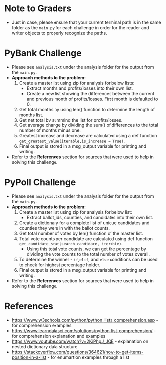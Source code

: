 # Note to Graders
- Just in case, please ensure that your current terminal path is in the same folder as the <code>main.py</code> for each challenge in order for the reader and writer objects to properly recognize the paths.
# PyBank Challenge
- Please see <code>analysis.txt</code> under the analysis folder for the output from the <code>main.py</code>.
- <b>Approach methods to the problem:</b>
    1) Create a master list using zip for analysis for below lists:
        - Extract months and profits/losses into their own list.
        - Create a new list showing the differences between the current and previous month of profits/losses. First month is defaulted to 0.
    2) Get total months by using len() function to determine the length of months list.
    3) Get net total by summing the list for profits/losses.
    4) Get average change by dividing the sum() of differences to the total number of months minus one.
    5) Greatest increase and decrease are calculated using a def function <code>get_greatest_value(iterable,is_increase = True)</code>.
    6) Final output is stored in a msg_output variable for printing and writing.
- Refer to the <b>References</b> section for sources that were used to help in solving this challenge.

# PyPoll Challenge
- Please see <code>analysis.txt</code> under the analysis folder for the output from the <code>main.py</code>.
- <b>Approach methods to the problem:</b>
    1) Create a master list using zip for analysis for below list:
        - Extract ballot_ids, counties, and candidates into their own list.
    2) Create a dictionary for a complete list of unique candidates and counties they were in with the ballot counts.
    3) Get total number of votes by len() function of the master list.
    4) Total vote counts per candidate are calculated using def function <code>get_candidate_stat(search_candidate, iterable)</code>.
        - Using this total vote counts, we can get the percentage by dividing the vote counts to the total number of votes overall.
    5) To determine the winner - <code>if</code>,<code>elif</code>, and <code>else</code> conditions can be used to check for highest percentage holder.
    6) Final output is stored in a msg_output variable for printing and writing.
- Refer to the <b>References</b> section for sources that were used to help in solving this challenge.
# References
- https://www.w3schools.com/python/python_lists_comprehension.asp - for comprehension examples
- https://www.learndatasci.com/solutions/python-list-comprehension/ - for comprehension explanation and examples
- https://www.youtube.com/watch?v=2KiPhpJ_JQE - explanation on nested dictionary data structure
- https://stackoverflow.com/questions/364621/how-to-get-items-position-in-a-list - for enumartion examples through a list